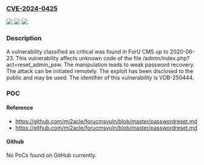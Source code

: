 ### [CVE-2024-0425](https://cve.mitre.org/cgi-bin/cvename.cgi?name=CVE-2024-0425)
![](https://img.shields.io/static/v1?label=Product&message=CMS&color=blue)
![](https://img.shields.io/static/v1?label=Version&message=%3D%202020-06-23%20&color=brighgreen)
![](https://img.shields.io/static/v1?label=Vulnerability&message=CWE-640%20Weak%20Password%20Recovery&color=brighgreen)

### Description

A vulnerability classified as critical was found in ForU CMS up to 2020-06-23. This vulnerability affects unknown code of the file /admin/index.php?act=reset_admin_psw. The manipulation leads to weak password recovery. The attack can be initiated remotely. The exploit has been disclosed to the public and may be used. The identifier of this vulnerability is VDB-250444.

### POC

#### Reference
- https://github.com/mi2acle/forucmsvuln/blob/master/passwordreset.md
- https://github.com/mi2acle/forucmsvuln/blob/master/passwordreset.md

#### Github
No PoCs found on GitHub currently.

